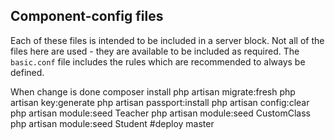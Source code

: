 Component-config files
----------------------

Each of these files is intended to be included in a server block. Not all of
the files here are used - they are available to be included as required. The
`basic.conf` file includes the rules which are recommended to always be
defined.

When change is done
composer install
php artisan migrate:fresh
php artisan key:generate
php artisan passport:install
php artisan config:clear
php artisan module:seed Teacher
php artisan module:seed CustomClass
php artisan module:seed Student
#deploy master
